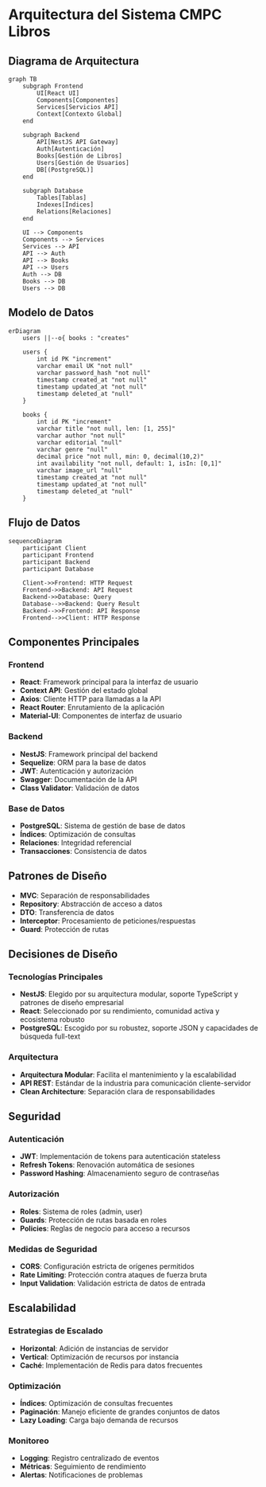 # Arquitectura del Sistema CMPC Libros

## Diagrama de Arquitectura

```mermaid
graph TB
    subgraph Frontend
        UI[React UI]
        Components[Componentes]
        Services[Servicios API]
        Context[Contexto Global]
    end

    subgraph Backend
        API[NestJS API Gateway]
        Auth[Autenticación]
        Books[Gestión de Libros]
        Users[Gestión de Usuarios]
        DB[(PostgreSQL)]
    end

    subgraph Database
        Tables[Tablas]
        Indexes[Índices]
        Relations[Relaciones]
    end

    UI --> Components
    Components --> Services
    Services --> API
    API --> Auth
    API --> Books
    API --> Users
    Auth --> DB
    Books --> DB
    Users --> DB
```

## Modelo de Datos

```mermaid
erDiagram
    users ||--o{ books : "creates"
    
    users {
        int id PK "increment"
        varchar email UK "not null"
        varchar password_hash "not null"
        timestamp created_at "not null"
        timestamp updated_at "not null"
        timestamp deleted_at "null"
    }

    books {
        int id PK "increment"
        varchar title "not null, len: [1, 255]"
        varchar author "not null"
        varchar editorial "null"
        varchar genre "null"
        decimal price "not null, min: 0, decimal(10,2)"
        int availability "not null, default: 1, isIn: [0,1]"
        varchar image_url "null"
        timestamp created_at "not null"
        timestamp updated_at "not null"
        timestamp deleted_at "null"
    }
```

## Flujo de Datos

```mermaid
sequenceDiagram
    participant Client
    participant Frontend
    participant Backend
    participant Database

    Client->>Frontend: HTTP Request
    Frontend->>Backend: API Request
    Backend->>Database: Query
    Database-->>Backend: Query Result
    Backend-->>Frontend: API Response
    Frontend-->>Client: HTTP Response
```

## Componentes Principales

### Frontend
- **React**: Framework principal para la interfaz de usuario
- **Context API**: Gestión del estado global
- **Axios**: Cliente HTTP para llamadas a la API
- **React Router**: Enrutamiento de la aplicación
- **Material-UI**: Componentes de interfaz de usuario

### Backend
- **NestJS**: Framework principal del backend
- **Sequelize**: ORM para la base de datos
- **JWT**: Autenticación y autorización
- **Swagger**: Documentación de la API
- **Class Validator**: Validación de datos

### Base de Datos
- **PostgreSQL**: Sistema de gestión de base de datos
- **Índices**: Optimización de consultas
- **Relaciones**: Integridad referencial
- **Transacciones**: Consistencia de datos

## Patrones de Diseño
- **MVC**: Separación de responsabilidades
- **Repository**: Abstracción de acceso a datos
- **DTO**: Transferencia de datos
- **Interceptor**: Procesamiento de peticiones/respuestas
- **Guard**: Protección de rutas 

## Decisiones de Diseño

### Tecnologías Principales
- **NestJS**: Elegido por su arquitectura modular, soporte TypeScript y patrones de diseño empresarial
- **React**: Seleccionado por su rendimiento, comunidad activa y ecosistema robusto
- **PostgreSQL**: Escogido por su robustez, soporte JSON y capacidades de búsqueda full-text

### Arquitectura
- **Arquitectura Modular**: Facilita el mantenimiento y la escalabilidad
- **API REST**: Estándar de la industria para comunicación cliente-servidor
- **Clean Architecture**: Separación clara de responsabilidades

## Seguridad

### Autenticación
- **JWT**: Implementación de tokens para autenticación stateless
- **Refresh Tokens**: Renovación automática de sesiones
- **Password Hashing**: Almacenamiento seguro de contraseñas

### Autorización
- **Roles**: Sistema de roles (admin, user)
- **Guards**: Protección de rutas basada en roles
- **Policies**: Reglas de negocio para acceso a recursos

### Medidas de Seguridad
- **CORS**: Configuración estricta de orígenes permitidos
- **Rate Limiting**: Protección contra ataques de fuerza bruta
- **Input Validation**: Validación estricta de datos de entrada

## Escalabilidad

### Estrategias de Escalado
- **Horizontal**: Adición de instancias de servidor
- **Vertical**: Optimización de recursos por instancia
- **Caché**: Implementación de Redis para datos frecuentes

### Optimización
- **Índices**: Optimización de consultas frecuentes
- **Paginación**: Manejo eficiente de grandes conjuntos de datos
- **Lazy Loading**: Carga bajo demanda de recursos

### Monitoreo
- **Logging**: Registro centralizado de eventos
- **Métricas**: Seguimiento de rendimiento
- **Alertas**: Notificaciones de problemas 
